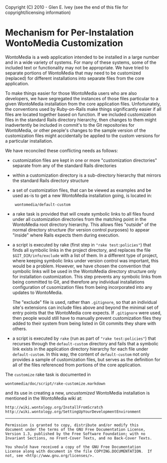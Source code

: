 Copyright (C) 2010 - Glen E. Ivey
  (see the end of this file for copyright/licensing information)

Mechanism for Per-Instalation WontoMedia Customization
======================================================

WontoMedia is a web application intended to be installed in a large
number and in a wide variety of systems.  For many of these systems,
some of the included text or functionality may not be appropriate.  We
have tried to separate portions of WontoMedia that may need to be
customized (replaced) for different installations into separate files
from the core application.

To make things easier for those WontoMedia users who are also
developers, we have segregated the instances of those files particular
to a given WontoMedia installation from the core application files.
Unfortunately, the conventions used by Ruby-on-Rails make things
significantly easier if all files are located together based on
function.  If we included customization files in the standard Rails
directory hierarchy, then changes to them might inadvertently be
included in commit's to the Git repositories for WontoMedia, or other
people's changes to the sample version of the customization files
might accidentally be applied to the custom versions for a particular
installation.

We have reconciled these conflicting needs as follows:

 * customization files are kept in one or more "customization
   directories" separate from any of the standard Rails directories

 * within a customization directory is a sub-directory hierarchy
   that mirrors the standard Rails directory structure

 * a set of customization files, that can be viewed as examples and be
   used as-is to get a new WontoMedia installation going, is located
   in:

        wontomedia/default-custom

 * a rake task is provided that will create symbolic links to all
   files found under all customization directories from the matching
   point in the WontoMedia root directory hierarchy.  This allows
   files "outside" of the normal directory structure (for version
   control purposes) to appear "inside" where Rails expects them
   during execution.

 * a script is executed by rake (first step in `"rake test:policies"`)
   that finds all symbolic links in the project directory, and
   replaces the file `$GIT_DIR/info/exclude` with a list of them.  In
   a different type of project, where keeping symbolic links under
   version control was important, this would be a problem.  However,
   we have chosen the convention that symbolic links will be used in
   the WontoMedia directory structure only for installation
   customization.  This step prevents any symbolic links from being
   committed to Git, and therefore any individual installations
   configuration of cusomization files from being incorporated into
   any updates to WontoMedia.

   The "exclude" file is used, rather than `.gitignore`, so that an
   individual site's extensions can include files above and beyond the
   minimal set of entry points that the WontoMedia core expects.  If
   `.gitignore` were used, then people would still have to manually
   prevent customization files they added to their system from being
   listed in Git commits they share with others.

 * a script is executed by `rake` (run as part of `"rake
   test:policies"`) that recurses through the `default-custom`
   directory and fails that a symbolic link exists in the application
   directory hierarchy for each file under `default-custom`.  In this
   way, the content of `default-custom` not only provides a sample of
   customization files, but serves as the definition for all of the
   files referenced from portions of the core application.

The `customize` rake task is documented in

    wontomedia/doc/script/rake-customize.markdown

and its use in creating a new, *uncustomized* WontoMedia installation
is mentioned in the WontoMedia wiki at:

    http://wiki.wontology.org/InstallFromScratch
    http://wiki.wontology.org/SettingUpYourDevelopmentEnvironment

----------------------------------------------------------------

    Permission is granted to copy, distribute and/or modify this
    document under the terms of the GNU Free Documentation License,
    Version 1.3, published by the Free Software Foundation; with no
    Invariant Sections, no Front-Cover Texts, and no Back-Cover Texts.

    You should have received a copy of the GNU Free Documentation
    License along with document in the file COPYING.DOCUMENTATION.  If
    not, see <http://www.gnu.org/licenses/>.
